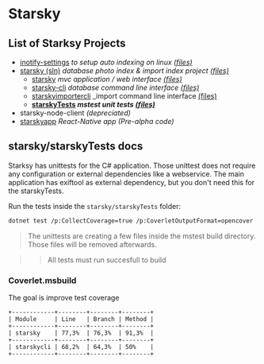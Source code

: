 # Starsky
## List of Starksy Projects
 - [inotify-settings](../../inotify-settings/readme.md) _to setup auto indexing on linux [(files)](../../inotify-settings/)_
 - [starsky (sln)](../../starsky/readme.md) _database photo index & import index project [(files)](../../starsky/)_
   - [starsky](../../starsky/starsky/readme.md)  _mvc application / web interface [(files)](../../starsky/starsky/)_
   - [starsky-cli](../../starsky/starsky-cli/readme.md)  _database command line interface [(files)](../../starsky/starsky-cli/)_
   - [starskyimportercli](../../starsky/starskyimportercli/readme.md)  _import command line interface [(files)](../../starsky/starskyimportercli/)
   - __[starskyTests](../../starsky/starskyTests/readme.md)  _mstest unit tests [(files)](../../starsky/starskyTests)___
 - starsky-node-client  _(depreciated)_
 - [starskyapp](../../starskyapp) _React-Native app (Pre-alpha code)_

## starsky/starskyTests docs

Starksy has unittests for the C# application. 
Those unittest does not require any configuration or external dependencies like a webservice. 
The main application has exiftool as external dependency, but you don't need this for the starskyTests.

Run the tests inside the `starsky/starskyTests` folder:
```sh 
dotnet test /p:CollectCoverage=true /p:CoverletOutputFormat=opencover
``` 
> The unittests are creating a few files inside the mstest build directory. Those files will be removed afterwards.

>> All tests must run succesfull to build 

### Coverlet.msbuild
The goal is improve test coverage
```
+------------+--------+--------+--------+
| Module     | Line   | Branch | Method |
+------------+--------+--------+--------+
| starsky    | 77,3%  | 76,3%  | 91,3%  |
+------------+--------+--------+--------+
| starskycli | 68,2%  | 64,3%  | 50%    |
+------------+--------+--------+--------+
```
